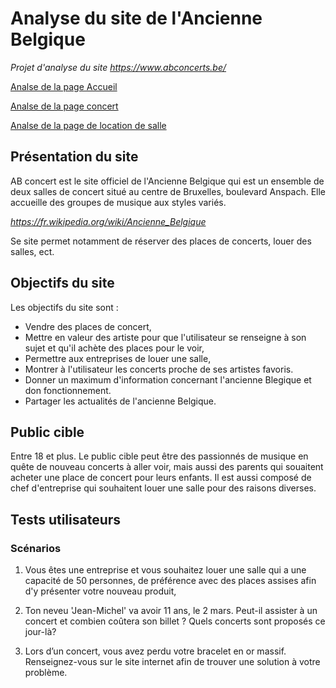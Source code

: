 # Analyse du site de l'Ancienne Belgique

_Projet d'analyse du site https://www.abconcerts.be/_

[Analse de la page Accueil](./Accueil/README.md)

[Analse de la page concert](./Concert/README.md)

[Analse de la page de location de salle](./Louer_une_salle/README.md)

<!-- [Analse de la page de location de salle] -->

## Présentation du site

AB concert est le site officiel de l'Ancienne Belgique qui est un ensemble de deux salles de concert situé au centre de Bruxelles, boulevard Anspach. Elle accueille des groupes de musique aux styles variés.

*https://fr.wikipedia.org/wiki/Ancienne_Belgique*

Se site permet notamment de réserver des places de concerts, louer des salles, ect.

## Objectifs du site

Les objectifs du site sont :

- Vendre des places de concert,
- Mettre en valeur des artiste pour que l'utilisateur se renseigne à son sujet et qu'il achète des places pour le voir,
- Permettre aux entreprises de louer une salle,
- Montrer à l'utilisateur les concerts proche de ses artistes favoris.
- Donner un maximum d'information concernant l'ancienne Blegique et don fonctionnement.
- Partager les actualités de l'ancienne Belgique.

## Public cible

Entre 18 et plus. Le public cible peut être des passionnés de musique en quête de nouveau concerts à aller voir, mais aussi des parents qui souaitent acheter une place de concert pour leurs enfants. Il est aussi composé de chef d'entreprise qui souhaitent louer une salle pour des raisons diverses.

## Tests utilisateurs

### Scénarios

1. Vous êtes une entreprise et vous souhaitez louer une salle qui a une capacité de 50 personnes, de préférence avec des places assises afin d'y présenter votre nouveau produit,

2. Ton neveu 'Jean-Michel' va avoir 11 ans, le 2 mars. Peut-il assister à un concert et combien coûtera son billet ? Quels concerts sont proposés ce jour-là?

3. Lors d’un concert, vous avez perdu votre bracelet en or massif. Renseignez-vous sur le site internet afin de trouver une solution à votre problème.
